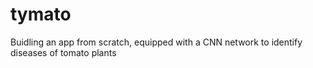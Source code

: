 # tymato
 Buidling an app from scratch, equipped with a CNN network to identify diseases of tomato plants
